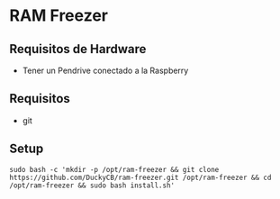 
# RAM Freezer

## Requisitos de Hardware
 - Tener un Pendrive conectado a la Raspberry

## Requisitos
 - git

## Setup

```shell
sudo bash -c 'mkdir -p /opt/ram-freezer && git clone https://github.com/DuckyCB/ram-freezer.git /opt/ram-freezer && cd /opt/ram-freezer && sudo bash install.sh'
```
